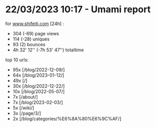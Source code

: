 # 22/03/2023 10:17 - Umami report
for www.shifeiti.com [24h] :

 - 304 (-69) page views
 - 114 (-28) uniques
 - 93 (2) bounces
 - 4h 32' 12'' (-7h 53' 47'') totaltime


top 10 urls:
 - 95x [/blog/2022-12-09/]
 - 64x [/blog/2023-01-12/]
 - 49x [/]
 - 30x [/blog/2022-12-22/]
 - 10x [/blog/2022-05-07/]
 - 7x [/about/]
 - 7x [/blog/2023-02-03/]
 - 5x [/wiki/]
 - 3x [/page/3/]
 - 2x [/blog/categories/%E6%8A%80%E6%9C%AF/]


